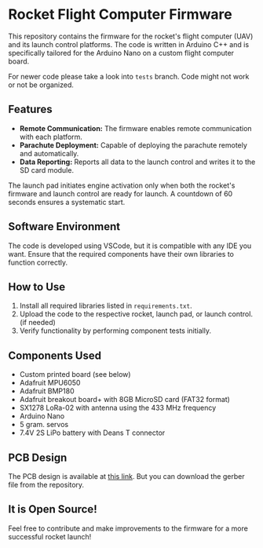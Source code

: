 # Rocket Flight Computer Firmware

This repository contains the firmware for the rocket's flight computer (UAV) and its launch control platforms. The code is written in Arduino C++ and is specifically tailored for the Arduino Nano on a custom flight computer board.

For newer code please take a look into ```tests``` branch. Code might not work or not be organized.

## Features
- **Remote Communication:** The firmware enables remote communication with each platform.
- **Parachute Deployment:** Capable of deploying the parachute remotely and automatically.
- **Data Reporting:** Reports all data to the launch control and writes it to the SD card module.

The launch pad initiates engine activation only when both the rocket's firmware and launch control are ready for launch. A countdown of 60 seconds ensures a systematic start.

## Software Environment
The code is developed using VSCode, but it is compatible with any IDE you want. Ensure that the required components have their own libraries to function correctly.

## How to Use
1. Install all required libraries listed in `requirements.txt`.
2. Upload the code to the respective rocket, launch pad, or launch control. (if needed)
3. Verify functionality by performing component tests initially.

## Components Used
- Custom printed board (see below)
- Adafruit MPU6050
- Adafruit BMP180
- Adafruit breakout board+ with 8GB MicroSD card (FAT32 format)
- SX1278 LoRa-02 with antenna using the 433 MHz frequency
- Arduino Nano
- 5 gram. servos
- 7.4V 2S LiPo battery with Deans T connector

## PCB Design
The PCB design is available at [this link](https://oshwlab.com/alonsomartinezcarratala/rocket). But you can download the gerber file from the repository.

## It is Open Source!

Feel free to contribute and make improvements to the firmware for a more successful rocket launch!

